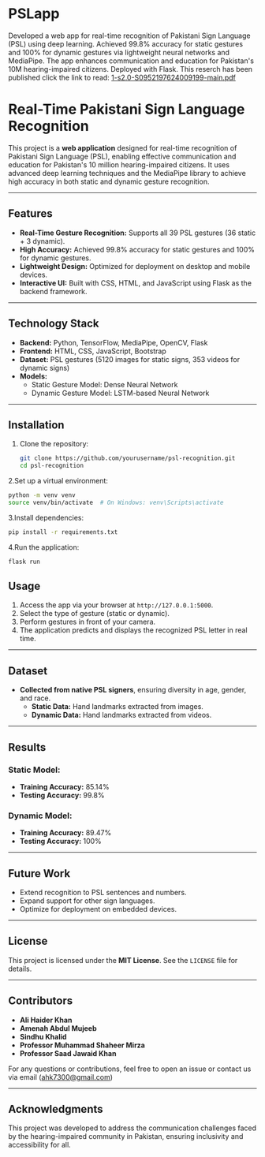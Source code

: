 # PSLapp
Developed a web app for real-time recognition of Pakistani Sign Language (PSL) using deep learning. Achieved 99.8% accuracy for static gestures and 100% for dynamic gestures via lightweight neural networks and MediaPipe. The app enhances communication and education for Pakistan's 10M hearing-impaired citizens. Deployed with Flask.
This reserch has been published click the link to read:
[1-s2.0-S0952197624009199-main.pdf](https://github.com/user-attachments/files/18174362/1-s2.0-S0952197624009199-main.pdf)


# Real-Time Pakistani Sign Language Recognition

This project is a **web application** designed for real-time recognition of Pakistani Sign Language (PSL), enabling effective communication and education for Pakistan's 10 million hearing-impaired citizens. It uses advanced deep learning techniques and the MediaPipe library to achieve high accuracy in both static and dynamic gesture recognition.

---

## Features
- **Real-Time Gesture Recognition:** Supports all 39 PSL gestures (36 static + 3 dynamic).
- **High Accuracy:** Achieved 99.8% accuracy for static gestures and 100% for dynamic gestures.
- **Lightweight Design:** Optimized for deployment on desktop and mobile devices.
- **Interactive UI:** Built with CSS, HTML, and JavaScript using Flask as the backend framework.

---

## Technology Stack
- **Backend:** Python, TensorFlow, MediaPipe, OpenCV, Flask
- **Frontend:** HTML, CSS, JavaScript, Bootstrap
- **Dataset:** PSL gestures (5120 images for static signs, 353 videos for dynamic signs)
- **Models:** 
  - Static Gesture Model: Dense Neural Network
  - Dynamic Gesture Model: LSTM-based Neural Network

---

## Installation

1. Clone the repository:
   ```bash
   git clone https://github.com/yourusername/psl-recognition.git
   cd psl-recognition
2.Set up a virtual environment:
  ```bash
  python -m venv venv
  source venv/bin/activate  # On Windows: venv\Scripts\activate
```
3.Install dependencies:
  ```bash
  pip install -r requirements.txt
```
4.Run the application:
  ```bash
  flask run
```
   ## Usage
1. Access the app via your browser at `http://127.0.0.1:5000`.
2. Select the type of gesture (static or dynamic).
3. Perform gestures in front of your camera.
4. The application predicts and displays the recognized PSL letter in real time.

---

## Dataset
- **Collected from native PSL signers**, ensuring diversity in age, gender, and race.
  - **Static Data:** Hand landmarks extracted from images.
  - **Dynamic Data:** Hand landmarks extracted from videos.

---

## Results
### Static Model:
- **Training Accuracy:** 85.14%  
- **Testing Accuracy:** 99.8%  

### Dynamic Model:
- **Training Accuracy:** 89.47%  
- **Testing Accuracy:** 100%

---

## Future Work
- Extend recognition to PSL sentences and numbers.
- Expand support for other sign languages.
- Optimize for deployment on embedded devices.

---

## License
This project is licensed under the **MIT License**. See the `LICENSE` file for details.

---

## Contributors
- **Ali Haider Khan**
- **Amenah Abdul Mujeeb**    
- **Sindhu Khalid**  
- **Professor Muhammad Shaheer Mirza**  
- **Professor Saad Jawaid Khan**

For any questions or contributions, feel free to open an issue or contact us via email (ahk7300@gmail.com)

---

## Acknowledgments
This project was developed to address the communication challenges faced by the hearing-impaired community in Pakistan, ensuring inclusivity and accessibility for all.
